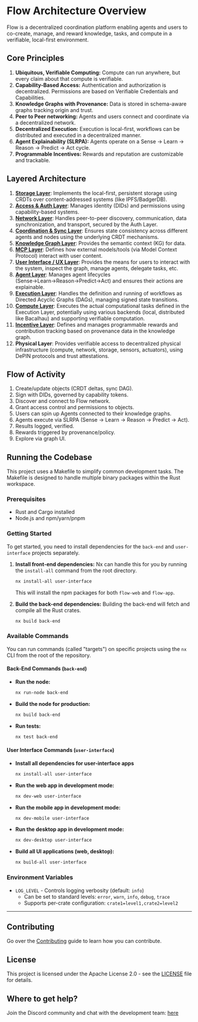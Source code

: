 # Flow Architecture Overview

Flow is a decentralized coordination platform enabling agents and users to co-create, manage, and reward knowledge, tasks, and compute in a verifiable, local-first environment.


## Core Principles

1.  **Ubiquitous, Verifiable Computing:** Compute can run anywhere, but every claim about that compute is verifiable.
2.  **Capability-Based Access:** Authentication and authorization is decentralized. Permissions are based on Verifiable Credentials and Capabilities.
3.  **Knowledge Graphs with Provenance:** Data is stored in schema-aware graphs tracking origin and trust.
4.  **Peer to Peer networking:** Agents and users connect and coordinate via a decentralized network.
5.  **Decentralized Execution:** Execution is local-first, workflows can be distributed and executed in a decentralized manner.
6.  **Agent Explainability (SLRPA):** Agents operate on a Sense → Learn → Reason → Predict → Act cycle.
7.  **Programmable Incentives:** Rewards and reputation are customizable and trackable.


## Layered Architecture

1.  [**Storage Layer**](./specs/01_storage_layer.md): Implements the local-first, persistent storage using CRDTs over content-addressed systems (like IPFS/BadgerDB).
2.  [**Access & Auth Layer**](./specs/02_access_auth_layer.md): Manages identity (DIDs) and permissions using capability-based systems.
3.  [**Network Layer**](./specs/03_network_layer.md): Handles peer-to-peer discovery, communication, data synchronization, and transport, secured by the Auth Layer.
4.  [**Coordination & Sync Layer**](./specs/04_coordination_sync_layer.md): Ensures state consistency across different agents and nodes using the underlying CRDT mechanisms.
5.  [**Knowledge Graph Layer**](./specs/05_knowledge_graph.md): Provides the semantic context (KG) for data.
6. [**MCP Layer**](./specs/06_mcp.md): Defines how external models/tools (via Model Context Protocol) interact with user content.
7.  [**User Interface / UX Layer**](./specs/07_ui_ux_layer.md): Provides the means for users to interact with the system, inspect the graph, manage agents, delegate tasks, etc.
8.  [**Agent Layer**](./specs/08_agent_layer.md): Manages agent lifecycles (Sense→Learn→Reason→Predict→Act) and ensures their actions are explainable.
9.  [**Execution Layer**](./specs/09_execution_layer.md): Handles the definition and running of workflows as Directed Acyclic Graphs (DAGs), managing signed state transitions.
10.  [**Compute Layer**](./specs/10_compute_layer.md): Executes the actual computational tasks defined in the Execution Layer, potentially using various backends (local, distributed like Bacalhau) and supporting verifiable computation.
11. [**Incentive Layer**](./specs/11_incentive_layer.md): Defines and manages programmable rewards and contribution tracking based on provenance data in the knowledge graph.
12. **Physical Layer**: Provides verifiable access to decentralized physical infrastructure (compute, network, storage, sensors, actuators), using DePIN protocols and trust attestations.


## Flow of Activity

1.  Create/update objects (CRDT deltas, sync DAG).
2.  Sign with DIDs, governed by capability tokens.
3.  Discover and connect to Flow network.
4.  Grant access control and permissions to objects.
5.  Users can spin up Agents connected to their knowledge graphs. 
6.  Agents execute via SLRPA (Sense → Learn → Reason → Predict → Act).
7.  Results logged, verified.
8.  Rewards triggered by provenance/policy.
9.  Explore via graph UI.



## Running the Codebase

This project uses a Makefile to simplify common development tasks. The Makefile is designed to handle multiple binary packages within the Rust workspace.

### Prerequisites

- Rust and Cargo installed
- Node.js and npm/yarn/pnpm


### Getting Started

To get started, you need to install dependencies for the `back-end` and `user-interface` projects separately.

1.  **Install front-end dependencies:**
    Nx can handle this for you by running the `install-all` command from the root directory.
    ```bash
    nx install-all user-interface
    ```
    This will install the npm packages for both `flow-web` and `flow-app`.

2.  **Build the back-end dependencies:**
    Building the back-end will fetch and compile all the Rust crates.
    ```bash
    nx build back-end
    ```


### Available Commands

You can run commands (called "targets") on specific projects using the `nx` CLI from the root of the repository.

#### Back-End Commands (`back-end`)

-   **Run the node:**
    ```bash
    nx run-node back-end
    ```

-   **Build the node for production:**
    ```bash
    nx build back-end
    ```

-   **Run tests:**
    ```bash
    nx test back-end
    ```

#### User Interface Commands (`user-interface`)

-   **Install all dependencies for user-interface apps**
    ```bash
    nx install-all user-interface
    ```

-   **Run the web app in development mode:**
    ```bash
    nx dev-web user-interface
    ```

-   **Run the mobile app in development mode:**
    ```bash
    nx dev-mobile user-interface
    ```

-   **Run the desktop app in development mode:**
    ```bash
    nx dev-desktop user-interface
    ```

-   **Build all UI applications (web, desktop):**
    ```bash
    nx build-all user-interface
    ```



### Environment Variables

- `LOG_LEVEL` - Controls logging verbosity (default: `info`)
  - Can be set to standard levels: `error`, `warn`, `info`, `debug`, `trace`
  - Supports per-crate configuration: `crate1=level1,crate2=level2`


---

## Contributing
Go over the [Contributing](CONTRIBUTING.md) guide to learn how you can contribute. 


## License
This project is licensed under the Apache License 2.0 - see the [LICENSE](LICENSE) file for details.


## Where to get help?
Join the Discord community and chat with the development team: [here](https://discord.gg/JmkvP6xKFW)
